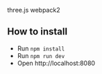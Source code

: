 three.js webpack2

## How to install

* Run `npm install`
* Run `npm run dev`
* Open http://localhost:8080
